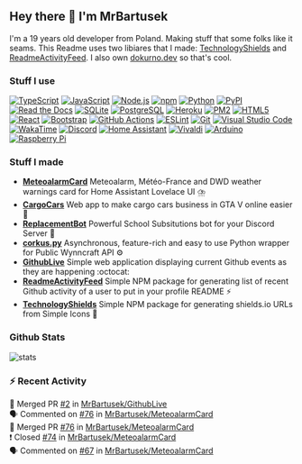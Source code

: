 ## Hey there 👋 I'm MrBartusek

I'm a 19 years old developer from Poland. Making stuff that some folks like it
seams. This Readme uses two libiares that I made:  [TechnologyShields](https://github.com/MrBartusek/TechnologyShields) and
[ReadmeActivityFeed](https://github.com/MrBartusek/ReadmeActivityFeed). I also own [dokurno.dev](https://dokurno.dev/) so that's cool.

### Stuff I use

[![TypeScript](https://img.shields.io/badge/-TypeScript-3178C6?style=flat-square&logo=typescript&logoColor=fff)](https://typescriptlang.org) [![JavaScript](https://img.shields.io/badge/-JavaScript-F7DF1E?style=flat-square&logo=javascript&logoColor=333)](https://developer.mozilla.org/en-US/docs/Web/JavaScript) [![Node.js](https://img.shields.io/badge/-Node.js-339933?style=flat-square&logo=nodedotjs&logoColor=fff)](https://nodejs.org) [![npm](https://img.shields.io/badge/-npm-CB3837?style=flat-square&logo=npm&logoColor=fff)](https://npmjs.com) [![Python](https://img.shields.io/badge/-Python-3776AB?style=flat-square&logo=python&logoColor=fff)](https://python.org) [![PyPI](https://img.shields.io/badge/-PyPI-3775A9?style=flat-square&logo=pypi&logoColor=fff)](https://pypi.org) [![Read the Docs](https://img.shields.io/badge/-Read_the_Docs-8CA1AF?style=flat-square&logo=readthedocs&logoColor=fff)](https://readthedocs.org) [![SQLite](https://img.shields.io/badge/-SQLite-003B57?style=flat-square&logo=sqlite&logoColor=fff)](https://www.sqlite.org) [![PostgreSQL](https://img.shields.io/badge/-PostgreSQL-4169E1?style=flat-square&logo=postgresql&logoColor=fff)](https://postgresql.org) [![Heroku](https://img.shields.io/badge/-Heroku-430098?style=flat-square&logo=heroku&logoColor=fff)](https://heroku.com) [![PM2](https://img.shields.io/badge/-PM2-2B037A?style=flat-square&logo=pm2&logoColor=fff)](https://keymetrics.io) [![HTML5](https://img.shields.io/badge/-HTML5-E34F26?style=flat-square&logo=html5&logoColor=fff)](https://developer.mozilla.org/en-US/docs/Glossary/HTML5) [![React](https://img.shields.io/badge/-React-61DAFB?style=flat-square&logo=react&logoColor=333)](https://reactjs.org) [![Bootstrap](https://img.shields.io/badge/-Bootstrap-7952B3?style=flat-square&logo=bootstrap&logoColor=fff)](http://getbootstrap.com) [![GitHub Actions](https://img.shields.io/badge/-GitHub_Actions-2088FF?style=flat-square&logo=githubactions&logoColor=fff)](https://github.com/features/actions) [![ESLint](https://img.shields.io/badge/-ESLint-4B32C3?style=flat-square&logo=eslint&logoColor=fff)](https://eslint.org) [![Git](https://img.shields.io/badge/-Git-F05032?style=flat-square&logo=git&logoColor=fff)](http://git-scm.com) [![Visual Studio Code](https://img.shields.io/badge/-Visual_Studio_Code-007ACC?style=flat-square&logo=visualstudiocode&logoColor=fff)](https://code.visualstudio.com) [![WakaTime](https://img.shields.io/badge/-WakaTime-000000?style=flat-square&logo=wakatime&logoColor=fff)](https://wakatime.com) [![Discord](https://img.shields.io/badge/-Discord-5865F2?style=flat-square&logo=discord&logoColor=fff)](https://discord.com) [![Home Assistant](https://img.shields.io/badge/-Home_Assistant-41BDF5?style=flat-square&logo=homeassistant&logoColor=fff)](https://www.home-assistant.io) [![Vivaldi](https://img.shields.io/badge/-Vivaldi-EF3939?style=flat-square&logo=vivaldi&logoColor=fff)](https://vivaldi.com) [![Arduino](https://img.shields.io/badge/-Arduino-00979D?style=flat-square&logo=arduino&logoColor=fff)](https://arduino.cc) [![Raspberry Pi](https://img.shields.io/badge/-Raspberry_Pi-A22846?style=flat-square&logo=raspberrypi&logoColor=fff)](https://raspberrypi.org)

### Stuff I made

- **[MeteoalarmCard](https:&#x2F;&#x2F;github.com&#x2F;MrBartusek&#x2F;MeteoalarmCard)** Meteoalarm, Météo-France and DWD weather warnings card for Home Assistant Lovelace UI ⛈️
- **[CargoCars](https:&#x2F;&#x2F;github.com&#x2F;MrBartusek&#x2F;CargoCars)** Web app to make cargo cars business in GTA V online easier 🚗
- **[ReplacementBot](https:&#x2F;&#x2F;github.com&#x2F;ReplacementBot&#x2F;ReplacementBot)** Powerful School Subsitutions bot for your Discord Server 📅
- **[corkus.py](https:&#x2F;&#x2F;github.com&#x2F;MrBartusek&#x2F;corkus.py)** Asynchronous, feature-rich and easy to use Python wrapper for Public Wynncraft API ⚙️
- **[GithubLive](https:&#x2F;&#x2F;github.com&#x2F;MrBartusek&#x2F;GithubLive)** Simple web application displaying current Github events as they are happening :octocat: 
- **[ReadmeActivityFeed](https:&#x2F;&#x2F;github.com&#x2F;MrBartusek&#x2F;ReadmeActivityFeed)** Simple NPM package for generating list of recent Github activity of a user to put in your profile README ⚡
- **[TechnologyShields](https:&#x2F;&#x2F;github.com&#x2F;MrBartusek&#x2F;TechnologyShields)** Simple NPM package for generating shields.io URLs from Simple Icons 📄

### Github Stats
![stats](https://github-readme-stats.vercel.app/api?username=MrBartusek&count_private=true&show_icons=true&theme=react)

### ⚡ Recent Activity

🎉 Merged PR [#2](https://github.com/MrBartusek/GithubLive/pull/2) in [MrBartusek/GithubLive](https://github.com/MrBartusek/GithubLive)<br>
🗣 Commented on [#76](https://github.com/MrBartusek/MeteoalarmCard/pull/76) in [MrBartusek/MeteoalarmCard](https://github.com/MrBartusek/MeteoalarmCard)<br>
🎉 Merged PR [#76](https://github.com/MrBartusek/MeteoalarmCard/pull/76) in [MrBartusek/MeteoalarmCard](https://github.com/MrBartusek/MeteoalarmCard)<br>
❗️ Closed [#74](https://github.com/MrBartusek/MeteoalarmCard/issues/74) in [MrBartusek/MeteoalarmCard](https://github.com/MrBartusek/MeteoalarmCard)<br>
🗣 Commented on [#67](https://github.com/MrBartusek/MeteoalarmCard/issues/67) in [MrBartusek/MeteoalarmCard](https://github.com/MrBartusek/MeteoalarmCard)
